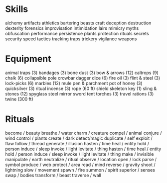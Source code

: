 # Skills

alchemy
artifacts
athletics
bartering
beasts
craft
deception
destruction
dexterity
forensics
improvisation
intimidation
lairs
mimicry
myths
obfuscation
performance
persistence
plants
protection
rituals
secrets
security
speed
tactics
tracking
traps
trickery
vigilance
weapons

# Equipment

animal traps (3)
bandages (3)
bone dust (3)
bow & arrows (12)
caltrops (9)
chalk (6)
collapsible pole
crowbar dagger
dice (6)
fire oil (3)
flint & steel (3)
lock-picks (6)
marbles (12)
mule
pen & parchment
pot of honey (3)
quicksilver (3)
ritual incense (3)
rope (60 ft)
shield
skeleton key (1)
sling & stones (12)
spyglass
steel mirror
sword
tent
torches (3)
travel rations (3)
twine (300 ft)

# Rituals

become / beauty
breathe / water
charm / creature
compel / animal
conjure / wind
control / plants
create / dark
detect/magic
duplicate / self
exploit / flaw
follow / thread
generate / illusion
hasten / time
heal / entity
hold / person
induce / sleep
invoke / light
levitate / thing
hasten / time
heal / entity
hold / person
induce / sleep
invoke / light
levitate / thing
make / invisible
manipulate / earth
neutralize / ritual
observe / location
open / lock
parse / symbol
produce / web
protect / area
read / mind
reverse / gravity
shoot / lightning
slow / movement
spawn / fire
summon / spirit
superior / senses
swap / bodies
transform / beast
traverse / wall
